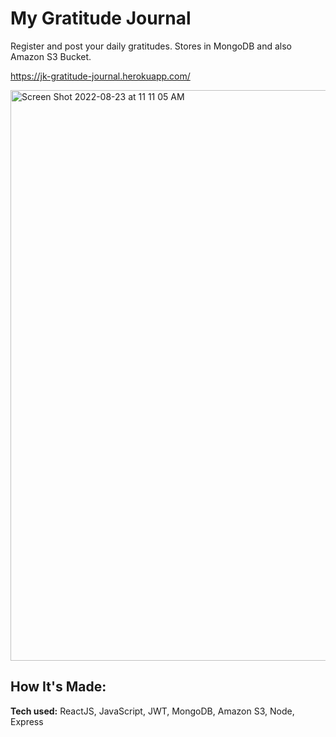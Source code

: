 # My Gratitude Journal

Register and post your daily gratitudes. Stores in MongoDB and also Amazon S3 Bucket.

https://jk-gratitude-journal.herokuapp.com/

<img width="913" alt="Screen Shot 2022-08-23 at 11 11 05 AM" src="https://user-images.githubusercontent.com/104634518/186492106-71f04513-78b5-4807-bbba-af5dd2020a5d.png">

## <b>How It's Made:</b>

<b>Tech used:</b> ReactJS, JavaScript, JWT, MongoDB, Amazon S3, Node, Express
